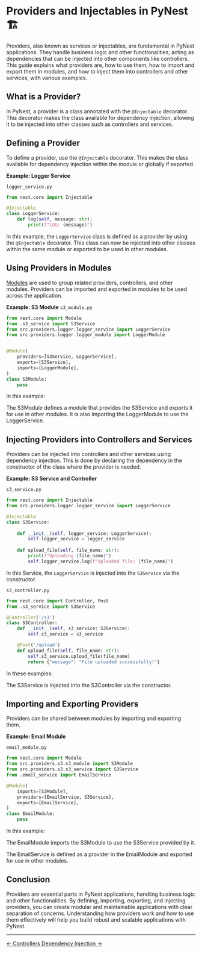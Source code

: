 # Providers and Injectables in PyNest 🏗️

Providers, also known as services or injectables, are fundamental in PyNest applications. They handle business logic and other functionalities, acting as dependencies that can be injected into other components like controllers. This guide explains what providers are, how to use them, how to import and export them in modules, and how to inject them into controllers and other services, with various examples.

## What is a Provider?

In PyNest, a provider is a class annotated with the `@Injectable` decorator. This decorator makes the class available for dependency injection, allowing it to be injected into other classes such as controllers and services.

## Defining a Provider

To define a provider, use the `@Injectable` decorator. This makes the class available for dependency injection within the module or globally if exported.

**Example: Logger Service**

`logger_service.py`

```python
from nest.core import Injectable

@Injectable
class LoggerService:
    def log(self, message: str):
        print(f"LOG: {message}")
```

In this example, the `LoggerService` class is defined as a provider by using the `@Injectable` decorator. This class can now be injected into other classes within the same module or exported to be used in other modules.

## Using Providers in Modules

[Modules](modules.md) are used to group related providers, controllers, and other modules.
Providers can be imported and exported in modules to be used across the application.

**Example: S3 Module**
`s3_module.py`

```python
from nest.core import Module
from .s3_service import S3Service
from src.providers.logger.logger_service import LoggerService
from src.providers.logger.logger_module import LoggerModule


@Module(
    providers=[S3Service, LoggerService],
    exports=[S3Service],
    imports=[LoggerModule],
)
class S3Module:
    pass
```

In this example:

The S3Module defines a module that provides the S3Service and exports it for use in other modules.
It is also importing the LoggerModule to use the LoggerService.

## Injecting Providers into Controllers and Services

Providers can be injected into controllers and other services using dependency injection. This is done by declaring the dependency in the constructor of the class where the provider is needed.

**Example: S3 Service and Controller**

`s3_service.py`

```python
from nest.core import Injectable
from src.providers.logger.logger_service import LoggerService

@Injectable
class S3Service:
    
    def __init__(self, logger_service: LoggerService):
        self.logger_service = logger_service
    
    def upload_file(self, file_name: str):
        print(f"Uploading {file_name}")
        self.logger_service.log(f"Uploaded file: {file_name}")
```

In this Service, the `LoggerService` is injected into the `S3Service` via the constructor.

`s3_controller.py`

```python
from nest.core import Controller, Post
from .s3_service import S3Service

@Controller('/s3')
class S3Controller:
    def __init__(self, s3_service: S3Service):
        self.s3_service = s3_service

    @Post('/upload')
    def upload_file(self, file_name: str):
        self.s3_service.upload_file(file_name)
        return {"message": "File uploaded successfully!"}
```

In these examples:

The S3Service is injected into the S3Controller via the constructor.

## Importing and Exporting Providers
Providers can be shared between modules by importing and exporting them.

**Example: Email Module**

`email_module.py`

```python
from nest.core import Module
from src.providers.s3.s3_module import S3Module
from src.providers.s3.s3_service import S3Service
from .email_service import EmailService

@Module(
    imports=[S3Module],
    providers=[EmailService, S3Service],
    exports=[EmailService],
)
class EmailModule:
    pass
```

In this example:

The EmailModule imports the S3Module to use the S3Service provided by it.

The EmailService is defined as a provider in the EmailModule and exported for use in other modules.

## Conclusion

Providers are essential parts in PyNest applications, handling business logic and other functionalities.
By defining, importing, exporting,
and injecting providers, you can create modular and maintainable applications with clear separation of concerns.
Understanding how providers work and how to use them effectively will help
you build robust and scalable applications with PyNest.

---

<nav class="md-footer-nav">
  <a href="/PyNest/controllers" class="md-footer-nav__link">
    <span>&larr; Controllers</span>
  </a>
  <a href="/PyNest/dependency_injection" class="md-footer-nav__link">
    <span>Dependency Injection &rarr;</span>
  </a>
</nav>
